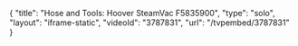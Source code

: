 {
    "title": "Hose and Tools: Hoover SteamVac F5835900",
    "type": "solo",
    "layout": "iframe-static",
    "videoId": "3787831",
    "url": "\/tvpembed\/3787831"
}